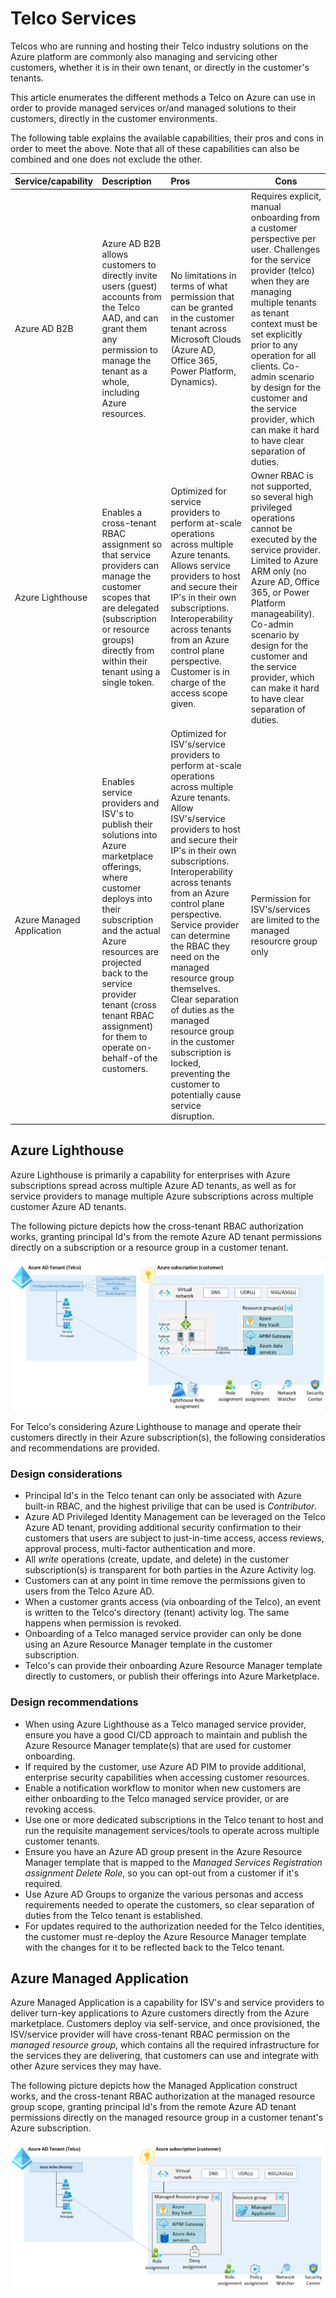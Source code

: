 # Telco Services

Telcos who are running and hosting their Telco industry solutions on the Azure platform are commonly also managing and servicing other customers, whether it is in their own tenant, or directly in the customer's tenants.

This article enumerates the different methods a Telco on Azure can use in order to provide managed services or/and managed solutions to their customers, directly in the customer environments.

The following table explains the available capabilities, their pros and cons in order to meet the above. Note that all of these capabilities can also be combined and one does not exclude the other.

| Service/capability | Description | Pros | Cons |
|:-------------------------|:-------------|:-------------|------|
| Azure AD B2B | Azure AD B2B allows customers to directly invite users (guest) accounts from the Telco AAD, and can grant them any permission to manage the tenant as a whole, including Azure resources. | No limitations in terms of what permission that can be granted in the customer tenant across Microsoft Clouds (Azure AD, Office 365, Power Platform, Dynamics). | Requires explicit, manual onboarding from a customer perspective per user. Challenges for the service provider (telco) when they are managing multiple tenants as tenant context must be set explicitly prior to any operation for all clients. Co-admin scenario by design for the customer and the service provider, which can make it hard to have clear separation of duties.
| Azure Lighthouse | Enables a cross-tenant RBAC assignment so that service providers can manage the customer scopes that are delegated (subscription or resource groups) directly from within their tenant using a single token.  |Optimized for service providers to perform at-scale operations across multiple Azure tenants. Allows service providers to host and secure their IP's in their own subscriptions. Interoperability across tenants from an Azure control plane perspective. Customer is in charge of the access scope given. | Owner RBAC is not supported, so several high privileged operations cannot be executed by the service provider. Limited to Azure ARM only (no Azure AD, Office 365, or Power Platform manageability). Co-admin scenario by design for the customer and the service provider, which can make it hard to have clear separation of duties.
| Azure Managed Application | Enables service providers and ISV's to publish their solutions into Azure marketplace offerings, where customer deploys into their subscription and the actual Azure resources are projected back to the service provider tenant (cross tenant RBAC assignment) for them to operate on-behalf-of the customers. | Optimized for ISV's/service providers to perform at-scale operations across multiple Azure tenants. Allow ISV's/service providers to host and secure their IP's in their own subscriptions. Interoperability across tenants from an Azure control plane perspective. Service provider can determine the RBAC they need on the managed resource group themselves. Clear separation of duties as the managed resource group in the customer subscription is locked, preventing the customer to potentially cause service disruption. | Permission for ISV's/services are limited to the managed resourcre group only |

## Azure Lighthouse

Azure Lighthouse is primarily a capability for enterprises with Azure subscriptions spread across multiple Azure AD tenants, as well as for service providers to manage multiple Azure subscriptions across multiple customer Azure AD tenants. 

The following picture depicts how the cross-tenant RBAC authorization works, granting principal Id's from the remote Azure AD tenant permissions directly on a subscription or a resource group in a customer tenant.

![lighthouse](./images/lighthouse.png)

For Telco's considering Azure Lighthouse to manage and operate their customers directly in their Azure subscription(s), the following consideratios and recommendations are provided.

### Design considerations

* Principal Id's in the Telco tenant can only be associated with Azure built-in RBAC, and the highest privilige that can be used is *Contributor*.
* Azure AD Privileged Identity Management can be leveraged on the Telco Azure AD tenant, providing additional security confirmation to their customers that users are subject to just-in-time access, access reviews, approval process, multi-factor authentication and more.
* All *write* operations (create, update, and delete) in the customer subscription(s) is transparent for both parties in the Azure Activity log.
* Customers can at any point in time remove the permissions given to users from the Telco Azure AD.
* When a customer grants access (via onboarding of the Telco), an event is written to the Telco's directory (tenant) activity log. The same happens when permission is revoked.
* Onboarding of a Telco managed service provider can only be done using an Azure Resource Manager template in the customer subscription.
* Telco's can provide their onboarding Azure Resource Manager template directly to customers, or publish their offerings into Azure Marketplace.

### Design recommendations

* When using Azure Lighthouse as a Telco managed service provider, ensure you have a good CI/CD approach to maintain and publish the Azure Resource Manager template(s) that are used for customer onboarding.
* If required by the customer, use Azure AD PIM to provide additional, enterprise security capabilities when accessing customer resources.
* Enable a notification workflow to monitor when new customers are either onboarding to the Telco managed service provider, or are revoking access.
* Use one or more dedicated subscriptions in the Telco tenant to host and run the requisite management services/tools to operate across multiple customer tenants.
* Ensure you have an Azure AD group present in the Azure Resource Manager template that is mapped to the *Managed Services Registration assignment Delete Role*, so you can opt-out from a customer if it's required.
* Use Azure AD Groups to organize the various personas and access requirements needed to operate the customers, so clear separation of duties from the Telco tenant is established.
* For updates required to the authorization needed for the Telco identities, the customer must re-deploy the Azure Resource Manager template with the changes for it to be reflected back to the Telco tenant.

## Azure Managed Application

Azure Managed Application is a capability for ISV's and service providers to deliver turn-key applications to Azure customers directly from the Azure marketplace. Customers deploy via self-service, and once provisioned, the ISV/service provider will have cross-tenant RBAC permission on the *managed resource group*, which contains all the required infrastructure for the services they are delivering, that customers can use and integrate with other Azure services they may have. 

The following picture depicts how the Managed Application construct works, and the cross-tenant RBAC authorization at the managed resource group scope, granting principal Id's from the remote Azure AD tenant permissions directly on the managed resource group in a customer tenant's Azure subscription.

![managedapp](./images/managedapp.png)